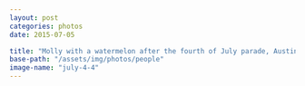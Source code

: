 ```yaml
---
layout: post
categories: photos
date: 2015-07-05

title: "Molly with a watermelon after the fourth of July parade, Austin, Texas"
base-path: "/assets/img/photos/people"
image-name: "july-4-4"
---
```

